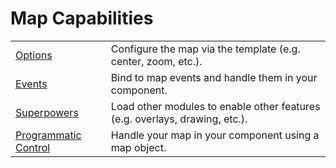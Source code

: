 # Map Capabilities

| | |
|-|-|
|[Options](../Map/Options.md)| Configure the map via the template (e.g. center, zoom, etc.). |
|[Events](../Map/Events.md)| Bind to map events and handle them in your component. |
|[Superpowers](../Map/Superpowers.md)| Load other modules to enable other features (e.g. overlays, drawing, etc.). |
|[Programmatic Control](../Programatic-Control.md)| Handle your map in your component using a map object. |
